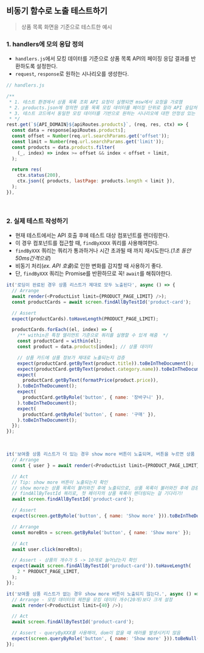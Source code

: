 ## 비동기 함수로 노출 테스트하기

> 상품 목록 화면을 기준으로 테스트한 예시

### 1. handlers에 모의 응답 정의

- `handlers.js`에서 모킹 데이터를 기준으로 상품 목록 API의 페이징 응답 결과를 반환하도록 설정한다.
- `request`, `response`로 원하는 시나리오를 생성한다.

```js
// handlers.js

/**
 * 1. 테스트 환경에서 상품 목록 조회 API 요청이 실행되면 msw에서 요청을 가로챔
 * 2. products.json에 정의한 상품 목록 모킹 데이터를 페이징 단위로 잘라 API 응답처럼 반환
 * 3. 테스트 코드에서 동일한 모킹 데이터를 기반으로 원하는 시나리오에 대한 안정성 있는 검증 가능
 * */
rest.get(`${API_DOMAIN}${apiRoutes.products}`, (req, res, ctx) => {
  const data = response[apiRoutes.products];
  const offset = Number(req.url.searchParams.get('offset'));
  const limit = Number(req.url.searchParams.get('limit'));
  const products = data.products.filter(
    (_, index) => index >= offset && index < offset + limit,
  );

  return res(
    ctx.status(200),
    ctx.json({ products, lastPage: products.length < limit }),
  );
}),

```

<br/>

### 2. 실제 테스트 작성하기

- 현재 테스트에서는 API 호출 후에 테스트 대상 컴포넌트를 렌더링한다.
- 이 경우 컴포넌트를 접근할 때, `findByXXXX` 쿼리를 사용해여한다.
- `findByXXX` 쿼리는 쿼리가 통과하거나 시간 초과될 때 까지 재시도한다.(_1초 동안 50ms간격으로_)
- 비동기 처리(_ex. API 호출_)로 인한 변화를 감지할 때 사용하기 좋다.
- 단, `findByXXX` 쿼리는 Promise를 반환하므로 꼭! `await`를 해줘야한다.

```js
it('로딩이 완료된 경우 상품 리스트가 제대로 모두 노출된다', async () => {
  // Arrange
  await render(<ProductList limit={PRODUCT_PAGE_LIMIT} />);
  const productCards = await screen.findAllByTestId('product-card');

  // Assert
  expect(productCards).toHaveLength(PRODUCT_PAGE_LIMIT);

  productCards.forEach((el, index) => {
    /** within은 특정 엘리먼트 기준으로 쿼리를 실행할 수 있게 해줌  */
    const productCard = within(el);
    const product = data.products[index]; // 상품 데이터

    // 상품 카드에 상품 정보가 제대로 노출되는지 검증
    expect(productCard.getByText(product.title)).toBeInTheDocument();
    expect(productCard.getByText(product.category.name)).toBeInTheDocument();
    expect(
      productCard.getByText(formatPrice(product.price)),
    ).toBeInTheDocument();
    expect(
      productCard.getByRole('button', { name: '장바구니' }),
    ).toBeInTheDocument();
    expect(
      productCard.getByRole('button', { name: '구매' }),
    ).toBeInTheDocument();
  });
});
```

<br/>

```js
it('보여줄 상품 리스트가 더 있는 경우 show more 버튼이 노출되며, 버튼을 누르면 상품 리스트를 더 가져온다.', async () => {
  // Arrange
  const { user } = await render(<ProductList limit={PRODUCT_PAGE_LIMIT} />);

  // Act
  // Tip: show more 버튼이 노출되는지 확인
  // show more는 상품 목록이 불러와진 후에 노출되므로, 상품 목록이 불러와진 후에 검증해야함
  // findAllByTestId 쿼리로, 첫 페이지의 상품 목록이 렌더링되는 걸 기다리기!
  await screen.findAllByTestId('product-card');

  // Assert
  expect(screen.getByRole('button', { name: 'Show more' })).toBeInTheDocument();

  // Arrange
  const moreBtn = screen.getByRole('button', { name: 'Show more' });

  // Act
  await user.click(moreBtn);

  // Assert - 상품의 개수가 5 -> 10개로 늘어났는지 확인
  expect(await screen.findAllByTestId('product-card')).toHaveLength(
    2 * PRODUCT_PAGE_LIMIT,
  );
});
```

```js
it('보여줄 상품 리스트가 없는 경우 show more 버튼이 노출되지 않는다.', async () => {
  // Arrange - 모킹 데이터의 제한을 모킹 데이터 개수(20개)보다 크게 설정
  await render(<ProductList limit={40} />);

  // Act
  await screen.findAllByTestId('product-card');

  // Assert - queryByXXX를 사용해야, dom이 없을 때 에러를 발생시키지 않음
  expect(screen.queryByRole('button', { name: 'Show more' })).toBeNull();
});
```
